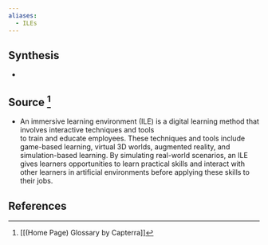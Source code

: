 ```yaml
---
aliases:
  - ILEs
---
```

## Synthesis
- 
## Source [^1]
- An immersive learning environment (ILE) is a digital learning method that involves interactive techniques and tools to train and educate employees. These techniques and tools include game-based learning, virtual 3D worlds, augmented reality, and simulation-based learning. By simulating real-world scenarios, an ILE gives learners opportunities to learn practical skills and interact with other learners in artificial environments before applying these skills to their jobs.
## References

[^1]: [[(Home Page) Glossary by Capterra]]